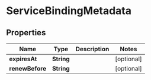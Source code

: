 # ServiceBindingMetadata

## Properties
Name | Type | Description | Notes
------------ | ------------- | ------------- | -------------
**expiresAt** | **String** |  |  [optional]
**renewBefore** | **String** |  |  [optional]
